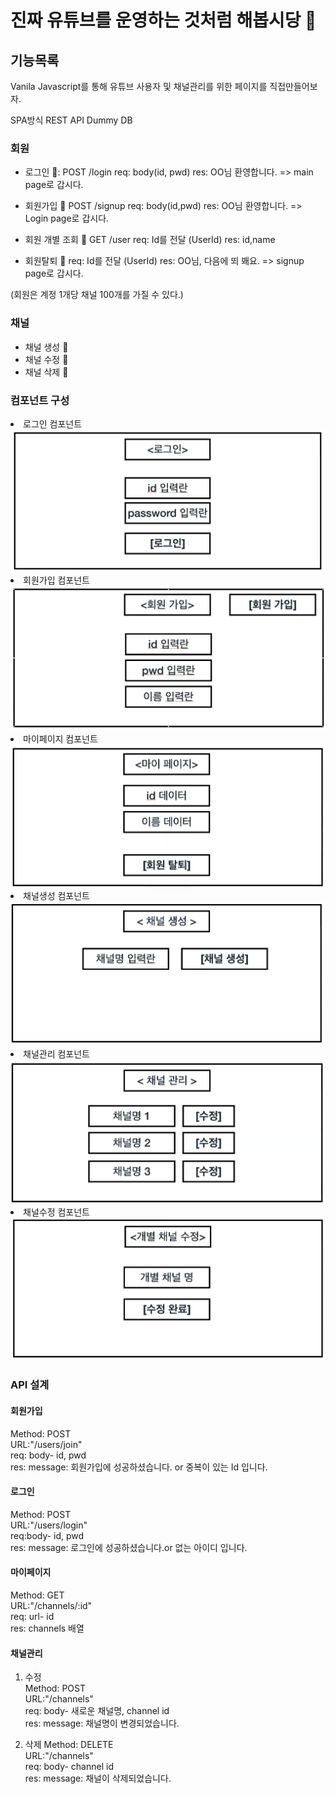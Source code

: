 # 진짜 유튜브를 운영하는 것처럼 해봅시당 👾

## 기능목록

Vanila Javascript를 통해 유튜브 사용자 및 채널관리를 위한 페이지를 직접만들어보자.

SPA방식
REST API
Dummy DB

### 회원

- 로그인 👀: POST /login
  req: body(id, pwd)
  res: OO님 환영합니다. => main page로 갑시다.

- 회원가입 👀 POST /signup
  req: body(id,pwd)
  res: OO님 환영합니다. => Login page로 갑시다.

- 회원 개별 조회 👀 GET /user
  req: Id를 전달 (UserId)
  res: id,name

- 회원탈퇴 👀
  req: Id를 전달 (UserId)
  res: OO님, 다음에 뙤 봬요. => signup page로 갑시다.

(회원은 계정 1개당 채널 100개를 가질 수 있다.)

### 채널

- 채널 생성 👀
- 채널 수정 👀
- 채널 삭제 👀

### 컴포넌트 구성

<li><span>로그인 컴포넌트</span><img src="img/login.png"/>
</li>
<li><span>회원가입 컴포넌트</span><img src="img/signup.png"/>
</li>
<li><span>마이페이지 컴포넌트</span><img src="img/mypage.png"/>
</li>
<li><span>채널생성 컴포넌트</span><img src="img/createchannel.png"/>
</li>
<li><span>채널관리 컴포넌트</span><img src="img/managechannel.png"/>
</li>
<li><span>채널수정 컴포넌트</span><img src="img/renamechannel.png"/>
</li>

### API 설계

#### 회원가입

Method: POST
<br/>
URL:"/users/join"  
req: body- id, pwd  
res: message: 회원가입에 성공하셨습니다. or 중복이 있는 Id 입니다.

#### 로그인

Method: POST  
URL:"/users/login"  
req:body- id, pwd  
res: message: 로그인에 성공하셨습니다.or 없는 아이디 입니다.

#### 마이페이지

Method: GET  
URL:"/channels/:id"  
req: url- id  
res: channels 배열

#### 채널관리

1. 수정  
   Method: POST  
   URL:"/channels"  
   req: body- 새로운 채널명, channel id  
   res: message: 채널명이 변경되었습니다.

2. 삭제
   Method: DELETE  
   URL:"/channels"  
   req: body- channel id  
   res: message: 채널이 삭제되었습니다.
